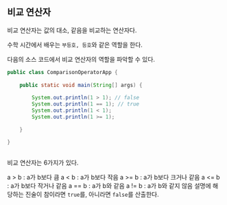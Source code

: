 ## 비교 연산자

비교 연산자는 값의 대소, 같음을 비교하는 연산자다.

수학 시간에서 배우는 `부등호, 등호`와 같은 역할을 한다.

다음의 소스 코드에서 비교 연산자의 역할을 파악할 수 있다.

 
```java
public class ComparisonOperatorApp {
 
    public static void main(String[] args) {
         
        System.out.println(1 > 1); // false
        System.out.println(1 == 1); // true
        System.out.println(1 < 1);
        System.out.println(1 >= 1);
         
    }
 
}
 
```
비교 연산자는 6가지가 있다.

a > b : a가 b보다 큼
a < b : a가 b보다 작음
a >= b : a가 b보다 크거나 같음 
a <= b : a가 b보다 작거나 같음
a == b : a가 b와 같음
a != b : a가 b와 같지 않음
설명에 해당하는 진술이 참이라면 `true`를, 아니라면 `false`를 산출한다.
